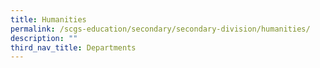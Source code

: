 ```yaml
---
title: Humanities
permalink: /scgs-education/secondary/secondary-division/humanities/
description: ""
third_nav_title: Departments
---
```

